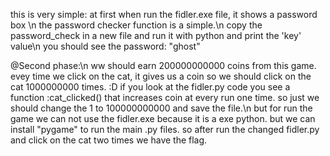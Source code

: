 this is very simple:
at first when run the fidler.exe file, it shows a password box \n the password checker function is a simple.\n copy the password_check in a new file and run it with python and print the 'key' value\n
you should see the password: "ghost"

@Second phase:\n
ww should earn 200000000000 coins from this game. evey time we click on the cat, it gives us a coin so we should click on the cat 1000000000 times. :D
if you look at the fidler.py code you see a function :cat_clicked() that increases coin at every run one time. so just we should change the 1 to 100000000000 and save the file.\n
but for run the game we can not use the fidler.exe because it is a exe python. but we can install "pygame" to run the main .py files. 
so after run the changed fidler.py and click on the cat two times we have the flag.
